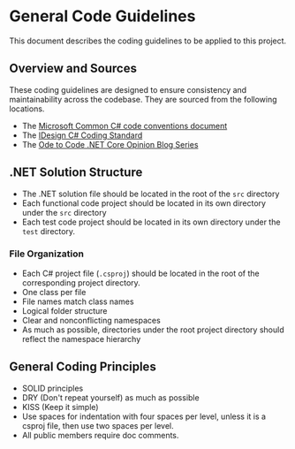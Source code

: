# General Code Guidelines

This document describes the coding guidelines to be applied to this project.

## Overview and Sources

These coding guidelines are designed to ensure consistency and maintainability across the codebase. They are sourced from the following locations.

- The [Microsoft Common C# code conventions document][coding-conventions]
- The [IDesign C# Coding Standard][idesign-csharp-standard]
- The [Ode to Code .NET Core Opinion Blog Series][ode-to-code]

## .NET Solution Structure

- The .NET solution file should be located in the root of the `src` directory
- Each functional code project should be located in its own directory under the `src` directory
- Each test code project should be located in its own directory under the `test` directory.

### File Organization

- Each C# project file (`.csproj`) should be located in the root of the corresponding project directory.
- One class per file
- File names match class names
- Logical folder structure
- Clear and nonconflicting namespaces
- As much as possible, directories under the root project directory should reflect the namespace hierarchy

## General Coding Principles

- SOLID principles
- DRY (Don't repeat yourself) as much as possible
- KISS (Keep it simple)
- Use spaces for indentation with four spaces per level, unless it is a csproj file, then use two spaces per level.
- All public members require doc comments.

[coding-conventions]: https://learn.microsoft.com/en-us/dotnet/csharp/fundamentals/coding-style/coding-conventions
[idesign-csharp-standard]: https://www.idesign.net/Resources/Standards
[ode-to-code]: https://odetocode.com/blogs/scott/archive/2018/08/28/net-core-opinion-1-structuring-a-repository.aspx
